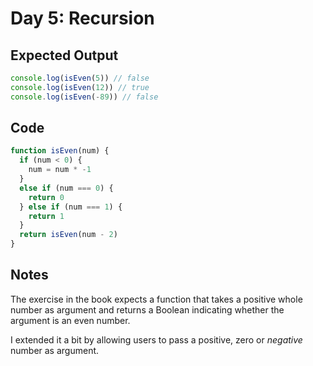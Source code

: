 # Day 5: Recursion

## Expected Output

```js
console.log(isEven(5)) // false
console.log(isEven(12)) // true
console.log(isEven(-89)) // false
```

## Code

```js
function isEven(num) {
  if (num < 0) {
    num = num * -1
  }
  else if (num === 0) {
    return 0
  } else if (num === 1) {
    return 1
  }
  return isEven(num - 2)
}
```

## Notes

The exercise in the book expects a function that takes a positive whole number as argument and returns a Boolean indicating whether the argument is an even number.

I extended it a bit by allowing users to pass a positive, zero or *negative* number as argument.
